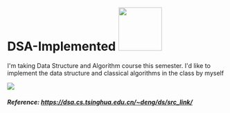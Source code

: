# DSA-Implemented <img src = "https://media.giphy.com/media/3XHMTIqcUev2Vy9ILk/giphy.gif" width = "100px" />
I'm taking Data Structure and Algorithm course this semester. I'd like to implement the data structure and classical algorithms in the class by myself

![](https://media.giphy.com/media/1qkglWyONByHhVPLHi/giphy.gif)

##### Reference: https://dsa.cs.tsinghua.edu.cn/~deng/ds/src_link/
